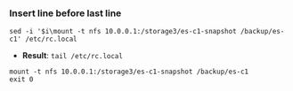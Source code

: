 ### Insert line before last line
```
sed -i '$i\mount -t nfs 10.0.0.1:/storage3/es-c1-snapshot /backup/es-c1' /etc/rc.local
```

- **Result**: `tail /etc/rc.local`
``` 
mount -t nfs 10.0.0.1:/storage3/es-c1-snapshot /backup/es-c1
exit 0
```
